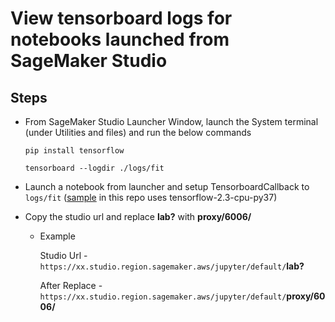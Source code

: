 # View tensorboard logs for notebooks launched from SageMaker Studio
## Steps

- From SageMaker Studio Launcher Window, launch the System terminal (under Utilities and files) and run the below commands

  ```pip install tensorflow```

  ```tensorboard --logdir ./logs/fit```

- Launch a notebook from launcher and setup TensorboardCallback to `logs/fit` ([sample](tensorboard_sample.ipynb) in this repo uses tensorflow-2.3-cpu-py37)

- Copy the studio url and replace **lab?** with **proxy/6006/**

  - Example

    Studio Url - `https://xx.studio.region.sagemaker.aws/jupyter/default/`**lab?**

    After Replace - `https://xx.studio.region.sagemaker.aws/jupyter/default/`**proxy/6006/**

